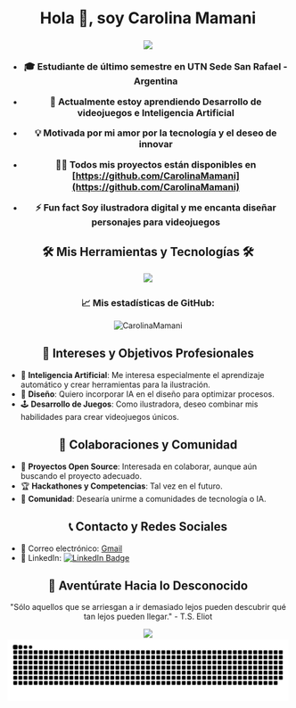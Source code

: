 <p align="center">

  <h1 align="center">Hola 👋, soy Carolina Mamani</h1>
<h3 align="center"Programadora Junior </h3>


</p>
<p align="center">
  <img src="https://media.giphy.com/media/meiUhwwE33B9tuuRbC/giphy.gif" width="300">
</p>


- 🎓 Estudiante de último semestre en **UTN Sede San Rafael - Argentina**

- 🌱 Actualmente estoy aprendiendo **Desarrollo de videojuegos e Inteligencia Artificial**
- 💡 Motivada por mi amor por la **tecnología** y el deseo de **innovar** 

- 👨‍💻 Todos mis proyectos están disponibles en [https://github.com/CarolinaMamani](https://github.com/CarolinaMamani)

- ⚡ Fun fact **Soy ilustradora digital y me encanta diseñar personajes para videojuegos**


<h2 align="center">🛠️ Mis Herramientas y Tecnologías 🛠️</h2>
<p align="center">
  <img src="https://skillicons.dev/icons?i=python,java,javascript,nodejs,django,mysql,css,html,docker,springboot,json,git,scrum&perline=7" />
</p>
<h3 align="center">📈 Mis estadísticas de GitHub:</h3>
<p align="center">
  <img src="https://github-readme-stats.vercel.app/api?username=CarolinaMamani&show_icons=true&locale=en" alt="CarolinaMamani" />
</p>

<h2 align="center">🎯 Intereses y Objetivos Profesionales</h2>

- 🤖 **Inteligencia Artificial**: Me interesa especialmente el aprendizaje automático y crear herramientas para la ilustración.
- 🎨 **Diseño**: Quiero incorporar IA en el diseño para optimizar procesos.
- 🕹 **Desarrollo de Juegos**: Como ilustradora, deseo combinar mis habilidades para crear videojuegos únicos.

<h2 align="center">🤝 Colaboraciones y Comunidad</h2>

- 🌟 **Proyectos Open Source**: Interesada en colaborar, aunque aún buscando el proyecto adecuado.
- 🏆 **Hackathones y Competencias**: Tal vez en el futuro.
- 💼 **Comunidad**: Desearía unirme a comunidades de tecnología o IA.


<h2 align="center">📞 Contacto y Redes Sociales</h2>

- 📧 Correo electrónico: [Gmail](mailto:mamanicarolina27@gmail.com)
- 💼 LinkedIn: [![LinkedIn Badge](https://img.shields.io/badge/-CarolinaMamani-blue?style=flat&logo=Linkedin&logoColor=white)](https://www.linkedin.com/in/carolina-mamani-75a562269/)




<h2 align="center">🚀 Aventúrate Hacia lo Desconocido</h2>
<p align="center">"Sólo aquellos que se arriesgan a ir demasiado lejos pueden descubrir qué tan lejos pueden llegar." - T.S. Eliot</p>
<p align="center">
<img src="https://media.giphy.com/media/v1.Y2lkPTc5MGI3NjExc3VsdnVjMzU5eWo1d2NkeWJrankxd3RrN2tvejhsNzkxeDV3NDh0eiZlcD12MV9pbnRlcm5hbF9naWZfYnlfaWQmY3Q9cw/rJzrkQOR0xgYRnWF8h/giphy.gif" width="300">

  <img src="https://raw.githubusercontent.com/Platane/snk/output/github-contribution-grid-snake.svg" alt="snake" />
</p>





